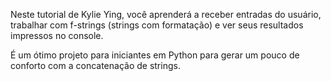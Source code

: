 Neste tutorial de Kylie Ying, você aprenderá a receber entradas do usuário, trabalhar com f-strings (strings com formatação) e ver seus resultados impressos no console.

É um ótimo projeto para iniciantes em Python para gerar um pouco de conforto com a concatenação de strings.
